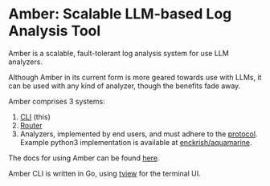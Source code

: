 # Amber: Scalable LLM-based Log Analysis Tool

Amber is a scalable, fault-tolerant log analysis system for use LLM analyzers.

Although Amber in its current form is more geared towards use with LLMs, it can be used with any kind of analyzer, though the benefits fade away. 

Amber comprises 3 systems:
1. [CLI](http://www.github.com/enckrish/amber) (this)
2. [Router](http://www.github.com/enckrish/amberine-router)
3. Analyzers, implemented by end users, and must adhere to the [protocol](https://github.com/enckrish/amber/blob/master/docs/analyzer_protocol.md). Example python3 implementation is available at [enckrish/aquamarine](https://www.github.com/aquamarine).

The docs for using Amber can be found [here](https://github.com/enckrish/amber/blob/master/docs).

Amber CLI is written in Go, using [tview](https://github.com/rivo/tview) for the terminal UI.
